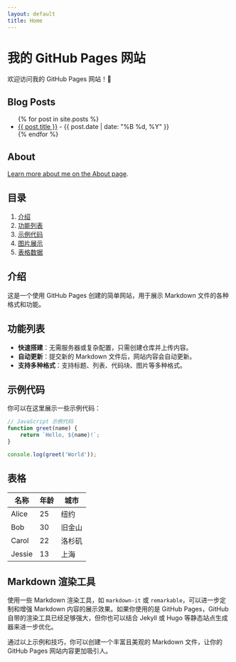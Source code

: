 ```yaml
---
layout: default
title: Home
---
```


# 我的 GitHub Pages 网站

欢迎访问我的 GitHub Pages 网站！🚀

## Blog Posts

<ul>
  {% for post in site.posts %}
    <li>
      <a href="{{ post.url | relative_url }}">{{ post.title }}</a> - 
      <span>{{ post.date | date: "%B %d, %Y" }}</span>
    </li>
  {% endfor %}
</ul>

## About

[Learn more about me on the About page](about.html).

## 目录

1. [介绍](#介绍)
2. [功能列表](#功能列表)
3. [示例代码](#示例代码)
4. [图片展示](#图片展示)
5. [表格数据](#表格数据)

## 介绍

这是一个使用 GitHub Pages 创建的简单网站，用于展示 Markdown 文件的各种格式和功能。

## 功能列表

* **快速搭建**：无需服务器或复杂配置，只需创建仓库并上传内容。
* **自动更新**：提交新的 Markdown 文件后，网站内容会自动更新。
* **支持多种格式**：支持标题、列表、代码块、图片等多种格式。

## 示例代码

你可以在这里展示一些示例代码：

```javascript
// JavaScript 示例代码
function greet(name) {
    return `Hello, ${name}!`;
}

console.log(greet('World'));
```

## 表格

| 名称 | 年龄 | 城市 |
|-------|-------|-------|
| Alice | 25 | 纽约 |
| Bob | 30 | 旧金山 |
| Carol | 22 | 洛杉矶 |
| Jessie | 13 | 上海 |

##  Markdown 渲染工具

使用一些 Markdown 渲染工具，如 `markdown-it` 或 `remarkable`，可以进一步定制和增强 Markdown 内容的展示效果。如果你使用的是 GitHub Pages，GitHub 自带的渲染工具已经足够强大，但你也可以结合 Jekyll 或 Hugo 等静态站点生成器来进一步优化。

通过以上示例和技巧，你可以创建一个丰富且美观的 Markdown 文件，让你的 GitHub Pages 网站内容更加吸引人。